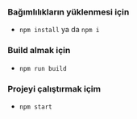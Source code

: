 ### Bağımlılıkların yüklenmesi için
- `npm install` ya da `npm i`

### Build almak için
- `npm run build`

### Projeyi çalıştırmak içim
- `npm start`
